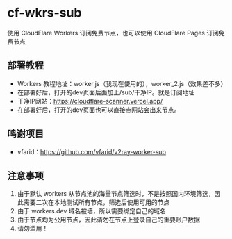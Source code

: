 # cf-wkrs-sub

使用 CloudFlare Workers 订阅免费节点，也可以使用 CloudFlare Pages 订阅免费节点

## 部署教程

- Workers 教程地址：worker.js（我现在使用的），worker_2.js（效果差不多）
- 在部署好后，打开的dev页面后面加上/sub/干净IP。就是订阅地址
- 干净IP网站：https://cloudflare-scanner.vercel.app/
- 在部署好后，打开的dev页面也可以直接点网站会出来节点。

## 鸣谢项目

- vfarid：https://github.com/vfarid/v2ray-worker-sub

## 注意事项

1. 由于默认 workers 从节点池的海量节点筛选时，不是按照国内环境筛选，因此需要二次在本地测试所有节点，筛选后使用可用的节点
2. 由于 workers.dev 域名被墙，所以需要绑定自己的域名
3. 由于节点均为公用节点，因此请勿在节点上登录自己的重要账户数据
4. 请勿滥用！
